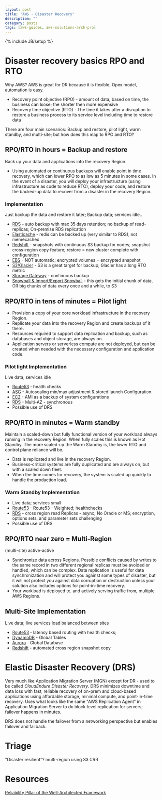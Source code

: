 ```yaml
---
layout: post
title: "AWS - Disaster Recovery"
description: ""
category: posts
tags: [aws-guides, aws-solutions-arch-pro]
---
```

{% include JB/setup %}

# Disaster recovery basics RPO and RTO
Why AWS? AWS is great for DR because it is flexible, Opex model, automation is easy.

- Recovery point objective (RPO) - amount of data, based on time, the business can loose; the shorter then more expensive 
- Recovery time objective (RTO) - The time it takes after a disruption to restore a business process to its service level including time to restore data

There are four main scenarios: Backup and restore, pilot light, warm standby, and multi-site; but how does this map to RPO and RTO?

## RPO/RTO in hours = Backup and restore 
Back up your data and applications into the recovery Region. 
- Using automated or continuous backups will enable point in time recovery, which can lower RPO to as low as 5 minutes in some cases. In the event of a disaster, you will deploy your infrastructure (using infrastructure as code to reduce RTO), deploy your code, and restore the backed-up data to recover from a disaster in the recovery Region.

### Implementation
Just backup the data and restore it later; Backup data; services idle.. 
- [RDS](/posts/aws-rds) - auto backup with max 35 days retention; no backup of read-replicas; On-premise RDS replication
- [Elasticache](/posts/aws-elasticache) - redis can be backed up (very similar to RDS); not memecached
- [Redshift](/posts/aws-redshift) - snapshots with continuous S3 backup for nodes; snapshot cross-region copy feature; restore = new cluster complete with configuration
- [EBS](/posts/aws-elastic-block-storage) - NOT automatic; encrypted volumes = encrypted snapshot
- [S3/Glacier](/posts/aws-s3) - S3 is a great target for backup; Glacier has a long RTO metric
- [Storage Gateway](/posts/aws-storage-gateway) - continuous backup
- [Snowball &amp; Import/Export Snowball](/posts/aws-snowball) - this gets the initial chunk of data, OR big chunks of data every once and a while, to S3

## RPO/RTO in tens of minutes = Pilot light
- Provision a copy of your core workload infrastructure in the recovery Region. 
- Replicate your data into the recovery Region and create backups of it there. 
- Resources required to support data replication and backup, such as databases and object storage, are always on. 
- Application servers or serverless compute are not deployed, but can be created when needed with the necessary configuration and application code.

### Pilot light Implementation
Live data; services idle 
- [Route53](/posts/route53) - health checks
- [ASG](/posts/aws-autoscaling) - Autoscaling min/max adjustment & stored launch Configuration
- [EC2](/posts/aws-ec2) - AMI as a backup of system configurations
- [RDS](/posts/rds) - Multi-AZ - synchronous
- Possible use of DRS

## RPO/RTO in minutes = Warm standby
Maintain a scaled-down but fully functional version of your workload always running in the recovery Region. When fully scales this is known as Hot Standby. The more scaled-up the Warm Standby is, the lower RTO and control plane reliance will be. 
- Data is replicated and live in the recovery Region. 
- Business-critical systems are fully duplicated and are always on, but with a scaled down fleet. 
- When the time comes for recovery, the system is scaled up quickly to handle the production load. 

### Warm Standby Implementation
- Live data; services small
- [Route53](/posts/route53) - Route53 - Weighted; healthchecks
- [RDS](/posts/rds) - cross region read Replicas - async; No Oracle or MS; encryption, options sets, and parameter sets challenging
- Possible use of DRS

## RPO/RTO near zero = Multi-Region 
(multi-site) active-active  
- Synchronize data across Regions. Possible conflicts caused by writes to the same record in two different regional replicas must be avoided or handled, which can be complex. Data replication is useful for data synchronization and will protect you against some types of disaster, but it will not protect you against data corruption or destruction unless your solution also includes options for point-in-time recovery.
- Your workload is deployed to, and actively serving traffic from, multiple AWS Regions.

## Multi-Site Implementation
Live data; live services load balanced between sites 
- [Route53](/posts/route53) - latency based routing with health checks; 
- [DynamoDB](/posts/aws-dynamodb) - Global Tables
- [Aurora](/posts/rds) - Global Database
- [Redshift](/posts/redshift) - automated cross region snapshot copy

# Elastic Disaster Recovery (DRS)
Very much like Application Migration Server (MGN) except for DR - used to be called _CloudEndure Disaster Recovery_. DRS minimizes downtime and data loss with fast, reliable recovery of on-prem and cloud-based applications using affordable storage, minimal compute, and point-in-time recovery. Uses what looks like the same "AWS Replication Agent" in Application Migration Server to do block-level replication for servers; failover happens in minutes.

DRS does not handle the failover from a networking perspective but enables failover and failback. 

# Triage
"Disaster resilient"? multi-region using S3 CRR

# Resources

[Reliability Pillar of the Well-Architected Framework](https://docs.aws.amazon.com/wellarchitected/latest/reliability-pillar/plan-for-disaster-recovery-dr.html)
